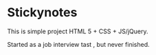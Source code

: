 # Stickynotes

This is simple project HTML 5 + CSS + JS/jQuery.

Started as a job interview tast , but never finished.
